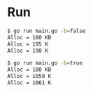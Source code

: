 # Run
```bash
$ go run main.go -b=false
Alloc = 180 KB
Alloc = 195 K
Alloc = 198 K
```

```bash
$ go run main.go -b=true
Alloc = 180 KB
Alloc = 1059 K
Alloc = 1061 K
```